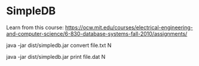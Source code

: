 # SimpleDB

Learn from this course: https://ocw.mit.edu/courses/electrical-engineering-and-computer-science/6-830-database-systems-fall-2010/assignments/

java -jar dist/simpledb.jar convert file.txt N

java -jar dist/simpledb.jar print file.dat N
